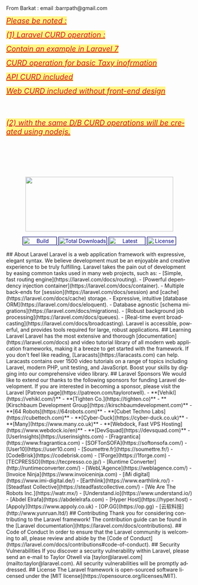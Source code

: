 <!DOCTYPE HTML PUBLIC "-//W3C//DTD HTML 4.0 Transitional//EN">
<html>
<head>
	<meta http-equiv="content-type" content="text/html; charset=utf-8"/>
	From Barkat : email :barrpath@gmail.com
	<meta name="generator" content="LibreOffice 6.0.7.3 (Linux)"/>
	<meta name="created" content="00:00:00"/>
	<meta name="changed" content="2020-07-24T04:36:32.209376612"/>
</head>
<body lang="en-US" dir="ltr">
<p align="left"><font color="#ce181e"><font size="4" style="font-size: 15pt"><i><u><span style="background: #fff685">Please
be noted :</span></u></i></font></font></p>
<p align="left"><font color="#ce181e"><font size="4" style="font-size: 15pt"><i><u><span style="background: #fff685">(1)
 Laravel CURD operation  : </span></u></i></font></font>
</p>
<p align="left"><font color="#ce181e"><font size="4" style="font-size: 15pt"><i><span style="background: #fff685"><span style="text-decoration: none"><b>	</b></span><u>Contain
an example in Laravel 7</u></span></i></font></font></p>
<p align="left"><font color="#ce181e"><font size="4" style="font-size: 15pt"><i><span style="background: #fff685"><span style="text-decoration: none">	</span><u>CURD
operation for basic Taxy inofrmation</u></span></i></font></font></p>
<p align="left"><font color="#ce181e"><font size="4" style="font-size: 15pt"><i><span style="background: #fff685"><span style="text-decoration: none">	</span><u>API
CURD included</u></span></i></font></font></p>
<p align="left"><font color="#ce181e"><font size="4" style="font-size: 15pt"><i><span style="background: #fff685"><span style="text-decoration: none">	</span><u>Web
CURD included without front-end design </u></span></i></font></font>
</p>
<p align="left"><br/>
<br/>

</p>
<p align="left"><font color="#ce181e"><font size="4" style="font-size: 15pt"><i><u><span style="background: #fff685">(2)
with the same D/B  CURD operations will be created using nodejs. </span></u></i></font></font>
</p>
<p align="left"><br/>
<br/>

</p>
<p align="center"><br/>
<br/>

</p>
<p align="center"><img src="https://res.cloudinary.com/dtfbvvkyp/image/upload/v1566331377/laravel-logolockup-cmyk-red.svg" name="Image1" align="bottom" width="400" height="148" border="0"/>
</p>
<p align="center"><a href="https://travis-ci.org/laravel/framework">
  <font color="#000080">
    <img src="https://travis-ci.org/laravel/framework.svg" name="Image2" alt="Build Status" align="bottom" width="91" height="21" border="1"/>
  </font>
</a>

<a href="https://packagist.org/packages/laravel/framework">
  <font color="#000080">
    <img src="https://poser.pugx.org/laravel/framework/d/total.svg" name="Image3" alt="Total Downloads" align="bottom" width="130" height="21" border="1"/>
  </font>
</a>

<a href="https://packagist.org/packages/laravel/framework">
  <font color="#000080">
    <img src="https://poser.pugx.org/laravel/framework/v/stable.svg" name="Image4" alt="Latest Stable Version" align="bottom" width="98" height="21" border="1"/>
  </font>
</a>

<a href="https://packagist.org/packages/laravel/framework">
  <font color="#000080">
    <img src="https://poser.pugx.org/laravel/framework/license.svg" name="Image5" alt="License" align="bottom" width="77" height="21" border="1"/>
  </font>
</a>

</p>
<p>## About Laravel Laravel is a web application framework with
expressive, elegant syntax. We believe development must be an
enjoyable and creative experience to be truly fulfilling. Laravel
takes the pain out of development by easing common tasks used in many
web projects, such as: - [Simple, fast routing
engine](https://laravel.com/docs/routing). - [Powerful dependency
injection container](https://laravel.com/docs/container). - Multiple
back-ends for [session](https://laravel.com/docs/session) and
[cache](https://laravel.com/docs/cache) storage. - Expressive,
intuitive [database ORM](https://laravel.com/docs/eloquent). -
Database agnostic [schema
migrations](https://laravel.com/docs/migrations). - [Robust
background job processing](https://laravel.com/docs/queues). -
[Real-time event
broadcasting](https://laravel.com/docs/broadcasting). Laravel is
accessible, powerful, and provides tools required for large, robust
applications. ## Learning Laravel Laravel has the most extensive and
thorough [documentation](https://laravel.com/docs) and video tutorial
library of all modern web application frameworks, making it a breeze
to get started with the framework. If you don't feel like reading,
[Laracasts](https://laracasts.com) can help. Laracasts contains over
1500 video tutorials on a range of topics including Laravel, modern
PHP, unit testing, and JavaScript. Boost your skills by digging into
our comprehensive video library. ## Laravel Sponsors We would like to
extend our thanks to the following sponsors for funding Laravel
development. If you are interested in becoming a sponsor, please
visit the Laravel [Patreon page](https://patreon.com/taylorotwell). -
**[Vehikl](https://vehikl.com/)** - **[Tighten
Co.](https://tighten.co)** - **[Kirschbaum Development
Group](https://kirschbaumdevelopment.com)** - **[64
Robots](https://64robots.com)** - **[Cubet Techno
Labs](https://cubettech.com)** -
**[Cyber-Duck](https://cyber-duck.co.uk)** -
**[Many](https://www.many.co.uk)** - **[Webdock, Fast VPS
Hosting](https://www.webdock.io/en)** -
**[DevSquad](https://devsquad.com)** -
[UserInsights](https://userinsights.com) -
[Fragrantica](https://www.fragrantica.com) -
[SOFTonSOFA](https://softonsofa.com/) - [User10](https://user10.com)
- [Soumettre.fr](https://soumettre.fr/) -
[CodeBrisk](https://codebrisk.com) - [1Forge](https://1forge.com) -
[TECPRESSO](https://tecpresso.co.jp/) - [Runtime
Converter](http://runtimeconverter.com/) -
[WebL'Agence](https://weblagence.com/) - [Invoice
Ninja](https://www.invoiceninja.com) - [iMi
digital](https://www.imi-digital.de/) -
[Earthlink](https://www.earthlink.ro/) - [Steadfast
Collective](https://steadfastcollective.com/) - [We Are The Robots
Inc.](https://watr.mx/) - [Understand.io](https://www.understand.io/)
- [Abdel Elrafa](https://abdelelrafa.com) - [Hyper
Host](https://hyper.host) - [Appoly](https://www.appoly.co.uk) -
[OP.GG](https://op.gg) - [<font face="Noto Sans CJK SC"><span lang="zh-CN">云软科技</span></font>](http://www.yunruan.ltd/)
## Contributing Thank you for considering contributing to the Laravel
framework! The contribution guide can be found in the [Laravel
documentation](https://laravel.com/docs/contributions). ## Code of
Conduct In order to ensure that the Laravel community is welcoming to
all, please review and abide by the [Code of
Conduct](https://laravel.com/docs/contributions#code-of-conduct). ##
Security Vulnerabilities If you discover a security vulnerability
within Laravel, please send an e-mail to Taylor Otwell via
[taylor@laravel.com](mailto:taylor@laravel.com). All security
vulnerabilities will be promptly addressed. ## License The Laravel
framework is open-sourced software licensed under the [MIT
license](https://opensource.org/licenses/MIT). 
</p>
</body>
</html>
